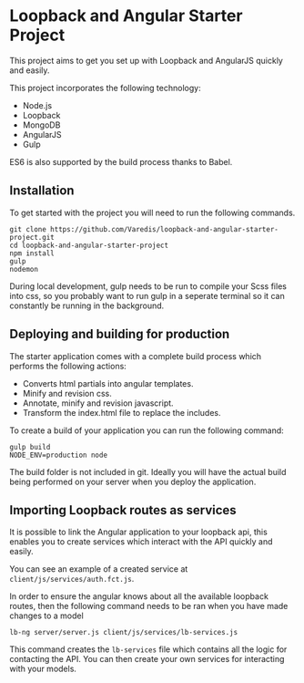 # Loopback and Angular Starter Project

This project aims to get you set up with Loopback and AngularJS quickly and easily.

This project incorporates the following technology:

* Node.js
* Loopback
* MongoDB
* AngularJS
* Gulp

ES6 is also supported by the build process thanks to Babel.

## Installation

To get started with the project you will need to run the following commands.

    git clone https://github.com/Varedis/loopback-and-angular-starter-project.git
    cd loopback-and-angular-starter-project
    npm install
    gulp
    nodemon
    
During local development, gulp needs to be run to compile your Scss files into css, so you probably want to run gulp in a seperate terminal so it can constantly be running in the background.

## Deploying and building for production

The starter application comes with a complete build process which performs the following actions:
 
* Converts html partials into angular templates.
* Minify and revision css. 
* Annotate, minify and revision javascript.
* Transform the index.html file to replace the includes.

To create a build of your application you can run the following command:

    gulp build
    NODE_ENV=production node
    
The build folder is not included in git. Ideally you will have the actual build being performed on your server when you deploy the application.

## Importing Loopback routes as services

It is possible to link the Angular application to your loopback api, this enables you to create services which interact with the API quickly and easily.

You can see an example of a created service at `client/js/services/auth.fct.js`.

In order to ensure the angular knows about all the available loopback routes, then the following command needs to be ran when you have made changes to a model

`lb-ng server/server.js client/js/services/lb-services.js`

This command creates the `lb-services` file which contains all the logic for contacting the API. You can then create your own services for interacting with your models.
